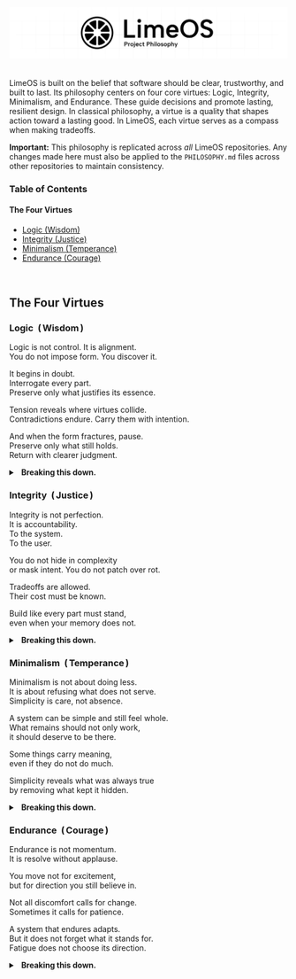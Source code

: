 <picture>
  <!-- The media queries determine the image based on website theme -->
  <source media="(prefers-color-scheme: dark)" srcset=".github/philosophy_banner_white.png">
  <source media="(prefers-color-scheme: light)" srcset=".github/philosophy_banner_black.png">
  <!-- Fallback to the black variant if no match -->
  <img alt="LimeOS Banner" src=".github/philosophy_banner_black.png">
</picture>

######

LimeOS is built on the belief that software should be clear, trustworthy, and built to last. Its philosophy centers on four core virtues: Logic, Integrity, Minimalism, and Endurance. These guide decisions and promote lasting, resilient design. In classical philosophy, a virtue is a quality that shapes action toward a lasting good. In LimeOS, each virtue serves as a compass when making tradeoffs.

**Important:** This philosophy is replicated across _all_ LimeOS repositories. Any changes made here must also be applied to the `PHILOSOPHY.md` files across other repositories to maintain consistency.

### Table of Contents

#### The Four Virtues  

 - [Logic (Wisdom)](#logic-wisdom)  
 - [Integrity (Justice)](#integrity-justice)  
 - [Minimalism (Temperance)](#minimalism-temperance)  
 - [Endurance (Courage)](#endurance-courage)  

&nbsp;

## The Four Virtues

### Logic &nbsp;(&#8201;Wisdom&#8201;)

Logic is not control. It is alignment.  
You do not impose form. You discover it.  

It begins in doubt.  
Interrogate every part.  
Preserve only what justifies its essence.  

Tension reveals where virtues collide.  
Contradictions endure. Carry them with intention.  

And when the form fractures, pause.  
Preserve only what still holds.  
Return with clearer judgment.  

<details>
  <summary>&ensp;<b>Breaking this down.</b></summary>

  &nbsp;  
  Logic begins with observation. It assumes the world is not arbitrary, but patterned. The task is to recognize that structure and align with it. Design gains strength when it aligns with what already holds true beyond preference or convention. When systems are shaped through logic, they reflect the deeper order that governs how things work.

  A logical system is one that justifies every part. It survives questioning. 
  When you interrogate it, it doesn’t collapse. What’s there is there for a reason. 
  And if there’s tension? Good. Tension means there’s something real to resolve, not something to cover up, but something to understand. 

  A system shaped by logic can be examined without confusion. When it breaks, the structure is studied, not ignored. What holds up under scrutiny is kept. What cannot explain itself is removed. Through this process, the system becomes more aligned, more clear, and more correct.
</details>


### Integrity &nbsp;(&#8201;Justice&#8201;)

Integrity is not perfection.  
It is accountability.  
To the system.  
To the user.  

You do not hide in complexity  
or mask intent. You do not patch over rot.

Tradeoffs are allowed.  
Their cost must be known.  

Build like every part must stand,  
even when your memory does not.

<details>
  <summary>&ensp;<b>Breaking this down.</b></summary>

  &nbsp;  
  Integrity begins with responsibility. It assumes that systems are not judged only by what they do, but by how honestly they do it. A system built with integrity reflects what it claims to be. There is no hidden agenda, no misleading abstraction, and no reliance on complexity to avoid accountability.

  It also assumes that tradeoffs are inevitable. No system is without compromise. What matters is whether those compromises are acknowledged and documented. Ignoring their cost weakens the foundation of the system, even if everything appears to work. Over time, unexamined choices accumulate. Trust erodes.

  A system with integrity invites scrutiny. It is built with the understanding that every part may be questioned, now or in the future. The standard is not perfection but transparency. This matters because users depend on systems behaving in ways they can reason about. So you build as if your future self will return to each decision with no memory of your intent.
</details>

### Minimalism &nbsp;(&#8201;Temperance&#8201;)

Minimalism is not about doing less.  
It is about refusing what does not serve.  
Simplicity is care, not absence.  

A system can be simple and still feel whole.  
What remains should not only work,  
it should deserve to be there.  

Some things carry meaning,  
even if they do not do much.  

Simplicity reveals what was always true  
by removing what kept it hidden.  

<details>
  <summary>&ensp;<b>Breaking this down.</b></summary>

  &nbsp;  
  Minimalism puts discipline before extras. It starts with a clear goal and stays focused on it. For every change, the guiding question is simple: does this help or distract? The point is not to make code small for its own sake, but to keep attention on what matters, so any added complexity carries real value.

  A simple system can still feel complete. Parts are kept when they strengthen the structure or add meaning that fits the system’s character. Use, appearance, and experience are held to the same standard. What brings clarity or improves the whole remains. What does not is removed.

  Simplicity lets the truth show by clearing away noise. With less clutter, upkeep gets easier, checks get honest, and intent is obvious. Minimalism works as a steady filter, making sure the system keeps showing its main purpose even as it grows and changes.
</details>

### Endurance &nbsp;(&#8201;Courage&#8201;)

Endurance is not momentum.  
It is resolve without applause.  

You move not for excitement,  
but for direction you still believe in.  

Not all discomfort calls for change.  
Sometimes it calls for patience.  

A system that endures adapts.  
But it does not forget what it stands for.  
Fatigue does not choose its direction.

<details>
  <summary>&ensp;<b>Breaking this down.</b></summary>

  &nbsp;  
  Endurance begins when momentum fades. It is the quiet act of returning to the work after praise has stopped, numbers are flat, and motivation feels distant. Resolve keeps the project alive when excitement no longer carries it.

  Friction and doubt are part of any long effort. When fatigue clouds judgment, rest serves the virtues better than hurried work that drifts from them. A pause renews clarity and lets you rejoin the direction you still trust.

  Over time, environments will shift, and with them the system itself. You make careful changes, guided by logic, keep the parts that still carry their weight, and stay close to the purpose that started it. Tiredness may come, but the path stays clear, and endurance stays with it.
</details>

&nbsp;